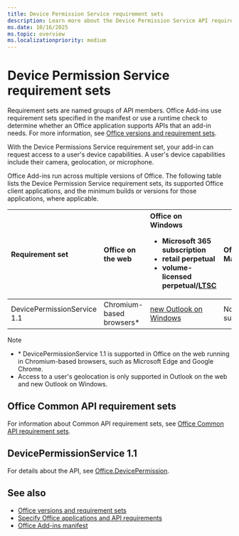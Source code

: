 ```yaml
---
title: Device Permission Service requirement sets
description: Learn more about the Device Permission Service API requirement sets and the platforms it supports.
ms.date: 10/16/2025
ms.topic: overview
ms.localizationpriority: medium
---
```


# Device Permission Service requirement sets

Requirement sets are named groups of API members. Office Add-ins use requirement sets specified in the manifest or use a runtime check to determine whether an Office application supports APIs that an add-in needs. For more information, see [Office versions and requirement sets](/office/dev/add-ins/develop/office-versions-and-requirement-sets).

With the Device Permissions Service requirement set, your add-in can request access to a user's device capabilities. A user's device capabilities include their camera, geolocation, or microphone.

Office Add-ins run across multiple versions of Office. The following table lists the Device Permission Service requirement sets, its supported Office client applications, and the minimum builds or versions for those applications, where applicable.

| Requirement set | Office on the web | Office on Windows<ul><li>Microsoft 365 subscription</li><li>retail perpetual</li><li>volume-licensed perpetual/[LTSC](/office/dev/add-ins/resources/resources-glossary#long-term-service-channel-ltsc)</li></ul> | Office on Mac | Office on iOS | Outlook on Android |
|:-----|:-----|:-----|:-----|:-----|:-----|
| DevicePermissionService 1.1 | Chromium-based browsers* | [new Outlook on Windows](https://support.microsoft.com/office/656bb8d9-5a60-49b2-a98b-ba7822bc7627) | Not supported | Not supported | Not supported |

> [!NOTE]
>
> - \* DevicePermissionService 1.1 is supported in Office on the web running in Chromium-based browsers, such as Microsoft Edge and Google Chrome.
> - Access to a user's geolocation is only supported in Outlook on the web and new Outlook on Windows.

## Office Common API requirement sets

For information about Common API requirement sets, see [Office Common API requirement sets](office-add-in-requirement-sets.md).

## DevicePermissionService 1.1

For details about the API, see [Office.DevicePermission](/javascript/api/office/office.devicepermission).

## See also

- [Office versions and requirement sets](/office/dev/add-ins/develop/office-versions-and-requirement-sets)
- [Specify Office applications and API requirements](/office/dev/add-ins/develop/specify-office-hosts-and-api-requirements)
- [Office Add-ins manifest](/office/dev/add-ins/develop/add-in-manifests)
